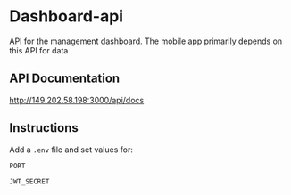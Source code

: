 # Dashboard-api
API for the management dashboard. The mobile app primarily depends on this API for data

## API Documentation
http://149.202.58.198:3000/api/docs

## Instructions
Add a `.env` file and set values for: 

`PORT`

`JWT_SECRET`

